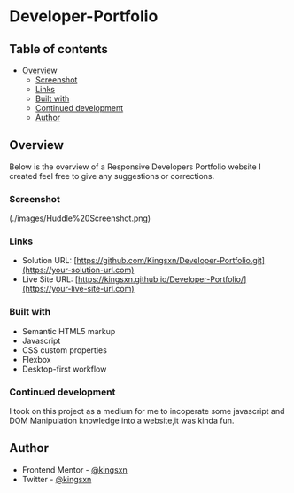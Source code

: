 # Developer-Portfolio

## Table of contents

- [Overview](#overview)
  - [Screenshot](#screenshot)
  - [Links](#links)
  - [Built with](#built-with)
  - [Continued development](#continued-development)
  - [Author](#author)


## Overview
Below is the overview of a Responsive Developers Portfolio website I created feel free to give any suggestions or corrections.

### Screenshot

(./images/Huddle%20Screenshot.png)

### Links

- Solution URL: [https://github.com/Kingsxn/Developer-Portfolio.git](https://your-solution-url.com)
- Live Site URL: [https://kingsxn.github.io/Developer-Portfolio/](https://your-live-site-url.com)

### Built with

- Semantic HTML5 markup
- Javascript
- CSS custom properties
- Flexbox
- Desktop-first workflow

### Continued development

I took on this project as a medium for me to incoperate some javascript and DOM Manipulation knowledge into a website,it was kinda fun.

## Author
- Frontend Mentor - [@kingsxn](https://www.frontendmentor.io/profile/Kingsxn)
- Twitter - [@kingsxn](https://twitter.com/kvngfx)
